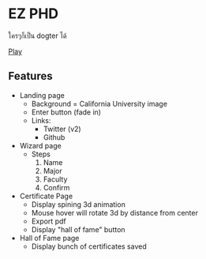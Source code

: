 # EZ PHD

ใครๆก็เป็น dogter ได้

[Play](https://ez-phd.web.app/)

## Features

- Landing page
  - Background = California University image
  - Enter button (fade in)
  - Links:
    - Twitter (v2)
    - Github
- Wizard page
  - Steps
    1. Name
    2. Major
    3. Faculty
    4. Confirm
- Certificate Page
  - Display spining 3d animation
  - Mouse hover will rotate 3d by distance from center
  - Export pdf
  - Display "hall of fame" button
- Hall of Fame page
  - Display bunch of certificates saved
